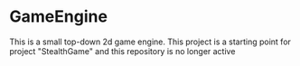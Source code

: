 GameEngine
==========

This is a small top-down 2d game engine. 
This project is a starting point for project "StealthGame" and this repository is no longer active
